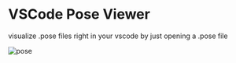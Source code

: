 # VSCode Pose Viewer

visualize .pose files right in your vscode by just opening a .pose file

![pose](https://github.com/user-attachments/assets/a9db1968-b3ad-40db-b6ee-21072b518c29)
